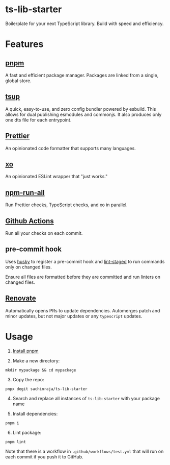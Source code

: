 # ts-lib-starter

Boilerplate for your next TypeScript library. Build with speed and efficiency.

# Features

## [pnpm](https://pnpm.io/)

A fast and efficient package manager. Packages are linked from a single, global store.

## [tsup](https://tsup.egoist.sh/)

A quick, easy-to-use, and zero config bundler powered by esbuild. This allows for dual publishing esmodules and commonjs. It also produces only one dts file for each entrypoint.

## [Prettier](https://prettier.io/)

An opinionated code formatter that supports many languages.

## [xo](https://github.com/xojs/xo)

An opinionated ESLint wrapper that "just works."

## [npm-run-all](https://github.com/mysticatea/npm-run-all)

Run Prettier checks, TypeScript checks, and xo in parallel.

## [Github Actions](https://github.com/features/actions)

Run all your checks on each commit.

## pre-commit hook

Uses [husky](https://typicode.github.io/husky/#/) to register a pre-commit hook and [lint-staged](https://github.com/okonet/lint-staged) to run commands only on changed files.

Ensure all files are formatted before they are committed and run linters on changed files.

## [Renovate](https://docs.renovatebot.com/)

Automatically opens PRs to update dependencies. Automerges patch and minor updates, but not major updates or any `typescript` updates.

# Usage

1. [Install pnpm](https://pnpm.io/installation)

2. Make a new directory:

```
mkdir mypackage && cd mypackage
```

3. Copy the repo:

```
pnpx degit sachinraja/ts-lib-starter
```

4. Search and replace all instances of `ts-lib-starter` with your package name

5. Install dependencies:

```
pnpm i
```

6. Lint package:

```
pnpm lint
```

Note that there is a workflow in `.github/workflows/test.yml` that will run on each commit if you push it to GitHub.
